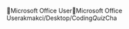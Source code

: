 Microsoft Office User                                 M i c r o s o f t   O f f i c e   U s e r   a k m a k c i / D e s k t o p / C o d i n g _ Q u i z _ C h a 